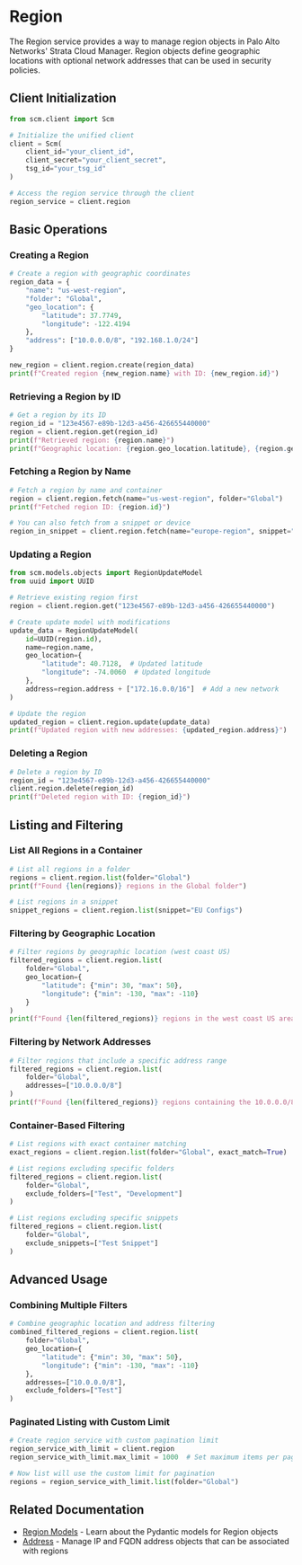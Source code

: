 # Region

The Region service provides a way to manage region objects in Palo Alto Networks' Strata Cloud Manager. Region objects define geographic locations with optional network addresses that can be used in security policies.

## Client Initialization

```python
from scm.client import Scm

# Initialize the unified client
client = Scm(
    client_id="your_client_id",
    client_secret="your_client_secret",
    tsg_id="your_tsg_id"
)

# Access the region service through the client
region_service = client.region
```

## Basic Operations

### Creating a Region

```python
# Create a region with geographic coordinates
region_data = {
    "name": "us-west-region",
    "folder": "Global",
    "geo_location": {
        "latitude": 37.7749,
        "longitude": -122.4194
    },
    "address": ["10.0.0.0/8", "192.168.1.0/24"]
}

new_region = client.region.create(region_data)
print(f"Created region {new_region.name} with ID: {new_region.id}")
```

### Retrieving a Region by ID

```python
# Get a region by its ID
region_id = "123e4567-e89b-12d3-a456-426655440000"
region = client.region.get(region_id)
print(f"Retrieved region: {region.name}")
print(f"Geographic location: {region.geo_location.latitude}, {region.geo_location.longitude}")
```

### Fetching a Region by Name

```python
# Fetch a region by name and container
region = client.region.fetch(name="us-west-region", folder="Global")
print(f"Fetched region ID: {region.id}")

# You can also fetch from a snippet or device
region_in_snippet = client.region.fetch(name="europe-region", snippet="EU Configs")
```

### Updating a Region

```python
from scm.models.objects import RegionUpdateModel
from uuid import UUID

# Retrieve existing region first
region = client.region.get("123e4567-e89b-12d3-a456-426655440000")

# Create update model with modifications
update_data = RegionUpdateModel(
    id=UUID(region.id),
    name=region.name,
    geo_location={
        "latitude": 40.7128,  # Updated latitude
        "longitude": -74.0060  # Updated longitude
    },
    address=region.address + ["172.16.0.0/16"]  # Add a new network
)

# Update the region
updated_region = client.region.update(update_data)
print(f"Updated region with new addresses: {updated_region.address}")
```

### Deleting a Region

```python
# Delete a region by ID
region_id = "123e4567-e89b-12d3-a456-426655440000"
client.region.delete(region_id)
print(f"Deleted region with ID: {region_id}")
```

## Listing and Filtering

### List All Regions in a Container

```python
# List all regions in a folder
regions = client.region.list(folder="Global")
print(f"Found {len(regions)} regions in the Global folder")

# List regions in a snippet
snippet_regions = client.region.list(snippet="EU Configs")
```

### Filtering by Geographic Location

```python
# Filter regions by geographic location (west coast US)
filtered_regions = client.region.list(
    folder="Global",
    geo_location={
        "latitude": {"min": 30, "max": 50},
        "longitude": {"min": -130, "max": -110}
    }
)
print(f"Found {len(filtered_regions)} regions in the west coast US area")
```

### Filtering by Network Addresses

```python
# Filter regions that include a specific address range
filtered_regions = client.region.list(
    folder="Global",
    addresses=["10.0.0.0/8"]
)
print(f"Found {len(filtered_regions)} regions containing the 10.0.0.0/8 network")
```

### Container-Based Filtering

```python
# List regions with exact container matching
exact_regions = client.region.list(folder="Global", exact_match=True)

# List regions excluding specific folders
filtered_regions = client.region.list(
    folder="Global",
    exclude_folders=["Test", "Development"]
)

# List regions excluding specific snippets
filtered_regions = client.region.list(
    folder="Global",
    exclude_snippets=["Test Snippet"]
)
```

## Advanced Usage

### Combining Multiple Filters

```python
# Combine geographic location and address filtering
combined_filtered_regions = client.region.list(
    folder="Global",
    geo_location={
        "latitude": {"min": 30, "max": 50},
        "longitude": {"min": -130, "max": -110}
    },
    addresses=["10.0.0.0/8"],
    exclude_folders=["Test"]
)
```

### Paginated Listing with Custom Limit

```python
# Create region service with custom pagination limit
region_service_with_limit = client.region
region_service_with_limit.max_limit = 1000  # Set maximum items per page

# Now list will use the custom limit for pagination
regions = region_service_with_limit.list(folder="Global")
```

## Related Documentation

- [Region Models](../../models/objects/region_models.md) - Learn about the Pydantic models for Region objects
- [Address](address.md) - Manage IP and FQDN address objects that can be associated with regions